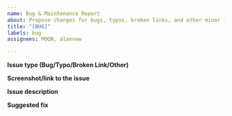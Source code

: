```yaml
---
name: Bug & Maintenance Report
about: Propose changes for bugs, typos, broken links, and other minor fixes
title: "[BUG]"
labels: bug
assignees: MOQN, alanvww

---
```


**Issue type (Bug/Typo/Broken Link/Other)**

**Screenshot/link to the issue**

**Issue description**

**Suggested fix**
